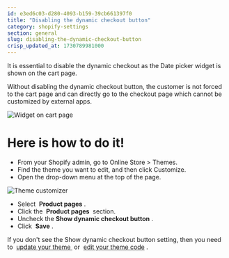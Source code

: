 ```yaml
---
id: e3ed6c03-d280-4093-b159-39cb661397f0
title: "Disabling the dynamic checkout button"
category: shopify-settings
section: general
slug: disabling-the-dynamic-checkout-button
crisp_updated_at: 1730789981000
---
```


It is essential to disable the dynamic checkout as the Date picker widget is shown on the cart page.

Without disabling the dynamic checkout button, the customer is not forced to the cart page and can directly go to the checkout page which cannot be customized by external apps.

![Widget on cart page](https://storage.crisp.chat/users/helpdesk/website/ca826b447482b000/image_ybt2zt.png)

# Here is how to do it!

* From your Shopify admin, go to Online Store > Themes.
* Find the theme you want to edit, and then click Customize.
* Open the drop-down menu at the top of the page.

![Theme customizer](https://storage.crisp.chat/users/helpdesk/website/ca826b447482b000/image_zp7px1.png)

* Select  **Product pages** .
* Click the  **Product pages**  section.
* Uncheck the **Show dynamic checkout button** .
* Click  **Save** .

If you don't see the Show dynamic checkout button setting, then you need to  [update your theme ](https://help.shopify.com/en/manual/online-store/themes/managing-themes/updating-themes) or  [edit your theme code](https://help.shopify.com/en/manual/online-store/themes/theme-structure/extend/edit-theme-code) .
